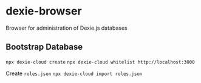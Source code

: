 # dexie-browser
Browser for administration of Dexie.js databases


## Bootstrap Database

`npx dexie-cloud create`
`npx dexie-cloud whitelist http://localhost:3000`

Create `roles.json`
`npx dexie-cloud import roles.json`
